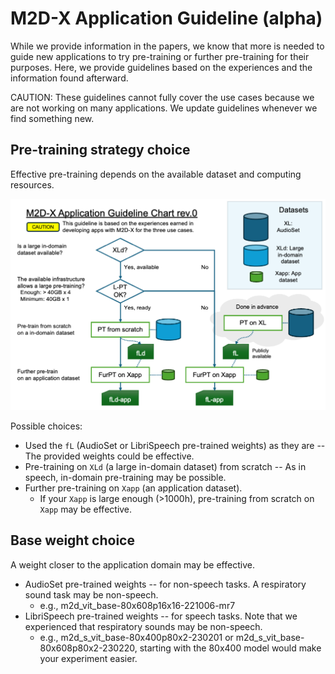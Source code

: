 # M2D-X Application Guideline (alpha)

While we provide information in the papers, we know that more is needed to guide new applications to try pre-training or further pre-training for their purposes.
Here, we provide guidelines based on the experiences and the information found afterward.

CAUTION: These guidelines cannot fully cover the use cases because we are not working on many applications. We update guidelines whenever we find something new.

## Pre-training strategy choice

Effective pre-training depends on the available dataset and computing resources.

![chart](image-AppGuidelineChart.png)

Possible choices:

- Used the `fL` (AudioSet or LibriSpeech pre-trained weights) as they are -- The provided weights could be effective.
- Pre-training on `XLd` (a large in-domain dataset) from scratch -- As in speech, in-domain pre-training may be possible.
- Further pre-training on `Xapp` (an application dataset).
    - If your `Xapp` is large enough (>1000h), pre-training from scratch on `Xapp` may be effective.

## Base weight choice

A weight closer to the application domain may be effective.

- AudioSet pre-trained weights -- for non-speech tasks. A respiratory sound task may be non-speech.
    - e.g., m2d_vit_base-80x608p16x16-221006-mr7
- LibriSpeech pre-trained weights -- for speech tasks. Note that we experienced that respiratory sounds may be non-speech.
    - e.g., m2d_s_vit_base-80x400p80x2-230201 or m2d_s_vit_base-80x608p80x2-230220, starting with the 80x400 model would make your experiment easier.
